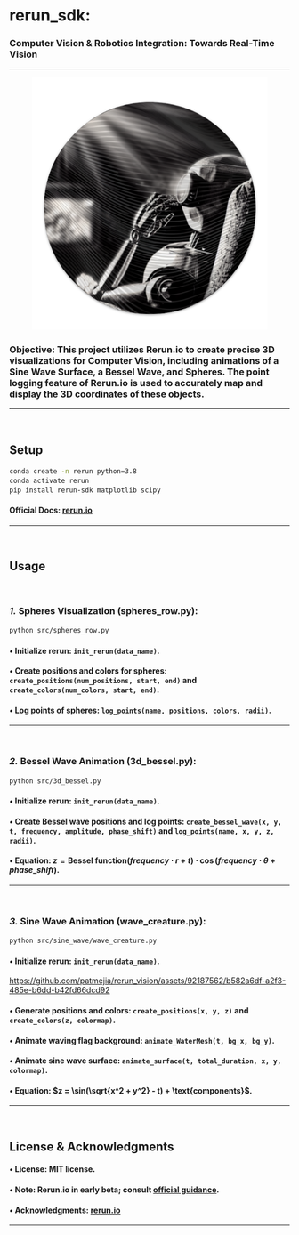 # rerun_sdk:
### Computer Vision & Robotics Integration: Towards Real-Time Vision

---
<p align="center">
<img src="media/rerun_vision_robot.png" alt="Alt text" width="423">
</p>

### **Objective**: This project utilizes Rerun.io to create precise 3D visualizations for Computer Vision, including animations of a Sine Wave Surface, a Bessel Wave, and Spheres. The point logging feature of Rerun.io is used to accurately map and display the 3D coordinates of these objects.


---

<br>

## Setup

```bash
conda create -n rerun python=3.8
conda activate rerun
pip install rerun-sdk matplotlib scipy
```

#### Official Docs: [rerun.io](https://www.rerun.io/docs/getting-started)

---
<br>

## Usage

<br>

### *1.* Spheres Visualization (spheres_row.py):

```bash
python src/spheres_row.py
```

#### *•* Initialize rerun: `init_rerun(data_name)`.

#### *•* Create positions and colors for spheres: `create_positions(num_positions, start, end)` and `create_colors(num_colors, start, end)`.

#### *•* Log points of spheres: `log_points(name, positions, colors, radii)`.

---
<br>

### *2.* Bessel Wave Animation (3d_bessel.py):
  
```bash
python src/3d_bessel.py
```

#### *•* Initialize rerun: `init_rerun(data_name)`.

#### *•* Create Bessel wave positions and log points: `create_bessel_wave(x, y, t, frequency, amplitude, phase_shift)` and `log_points(name, x, y, z, radii)`.

#### *•* Equation: $z = \text{Bessel function}(frequency \cdot r + t) \cdot \cos(frequency \cdot \theta + phase\_shift)$.

---

<br>

### *3.* Sine Wave Animation (wave_creature.py):

```bash
python src/sine_wave/wave_creature.py
```
#### *•* Initialize rerun: `init_rerun(data_name)`.

https://github.com/patmejia/rerun_vision/assets/92187562/b582a6df-a2f3-485e-b6dd-b42fd66dcd92

#### *•* Generate positions and colors: `create_positions(x, y, z)` and `create_colors(z, colormap)`.

#### *•* Animate waving flag background: `animate_WaterMesh(t, bg_x, bg_y)`.

#### *•* Animate sine wave surface: `animate_surface(t, total_duration, x, y, colormap)`.

#### *•* Equation: $z = \sin(\sqrt{x^2 + y^2} - t) + \text{components}$.


---
<br>

## **License & Acknowledgments**
#### *•* **License**: MIT license.
#### *•* **Note**: Rerun.io in early beta; consult [official guidance](https://www.rerun.io/docs/getting-started).
#### *•* **Acknowledgments**: [rerun.io](https://www.rerun.io)
---
